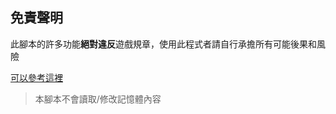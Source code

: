 ## 免責聲明 

此腳本的許多功能**絕對違反**遊戲規章，使用此程式者請自行承擔所有可能後果和風險

 [可以參考這裡](https://www.ptt.cc/bbs/PathofExile/M.1536799446.A.BB1.html)

> 本腳本不會讀取/修改記憶體內容